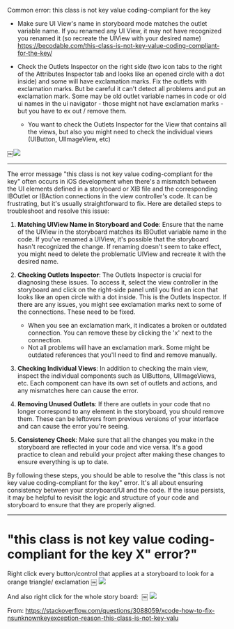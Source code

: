 Common error:
this class is not key value coding-compliant for the key

- Make sure UI View's name in storyboard mode matches the outlet variable name. If you renamed any UI View, it may not have recognized you renamed it (so recreate the UIView with your desired name)
https://becodable.com/this-class-is-not-key-value-coding-compliant-for-the-key/

- Check the Outlets Inspector on the right side (two icon tabs to the right of the Attributes Inspector tab and looks like an opened circle with a dot inside) and some will have exclamation marks. Fix the outlets with exclamation marks. But be careful it can't detect all problems and put an exclamation mark. Some may be old outlet variable names in code or old ui names in the ui navigator - those might not have exclamation marks - but you have to ex out / remove them.
    - You want to check the Outlets Inspector for the View that contains all the views, but also you might need to check the individual views (UIButton, UIImageView, etc)

￼![](https://i.imgur.com/l86mFZP.png)

---

The error message "this class is not key value coding-compliant for the key" often occurs in iOS development when there's a mismatch between the UI elements defined in a storyboard or XIB file and the corresponding IBOutlet or IBAction connections in the view controller's code. It can be frustrating, but it's usually straightforward to fix. Here are detailed steps to troubleshoot and resolve this issue:

1. **Matching UIView Name in Storyboard and Code**: Ensure that the name of the UIView in the storyboard matches its IBOutlet variable name in the code. If you've renamed a UIView, it's possible that the storyboard hasn't recognized the change. If renaming doesn't seem to take effect, you might need to delete the problematic UIView and recreate it with the desired name.

2. **Checking Outlets Inspector**: The Outlets Inspector is crucial for diagnosing these issues. To access it, select the view controller in the storyboard and click on the right-side panel until you find an icon that looks like an open circle with a dot inside. This is the Outlets Inspector. If there are any issues, you might see exclamation marks next to some of the connections. These need to be fixed.

    - When you see an exclamation mark, it indicates a broken or outdated connection. You can remove these by clicking the 'x' next to the connection.
    - Not all problems will have an exclamation mark. Some might be outdated references that you'll need to find and remove manually.

3. **Checking Individual Views**: In addition to checking the main view, inspect the individual components such as UIButtons, UIImageViews, etc. Each component can have its own set of outlets and actions, and any mismatches here can cause the error.

4. **Removing Unused Outlets**: If there are outlets in your code that no longer correspond to any element in the storyboard, you should remove them. These can be leftovers from previous versions of your interface and can cause the error you're seeing.

5. **Consistency Check**: Make sure that all the changes you make in the storyboard are reflected in your code and vice versa. It's a good practice to clean and rebuild your project after making these changes to ensure everything is up to date.

By following these steps, you should be able to resolve the "this class is not key value coding-compliant for the key" error. It's all about ensuring consistency between your storyboard/UI and the code. If the issue persists, it may be helpful to revisit the logic and structure of your code and storyboard to ensure that they are properly aligned.

---

# "this class is not key value coding-compliant for the key X" error?"
Right click every button/control that applies at a storyboard to look for a orange triangle/ exclamation
￼
![](https://i.imgur.com/FbnvZIK.png)


And also right click for the whole story board: 
￼
![](https://i.imgur.com/wkJDS0g.png)


From: https://stackoverflow.com/questions/3088059/xcode-how-to-fix-nsunknownkeyexception-reason-this-class-is-not-key-valu